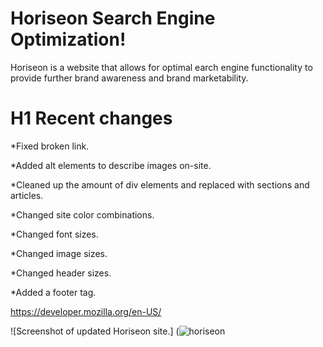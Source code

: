# Horiseon Search Engine Optimization!

Horiseon is a website that allows for optimal earch engine functionality to provide further brand awareness and brand marketability.

# H1 Recent changes

*Fixed broken link.

*Added alt elements to describe images on-site.

*Cleaned up the amount of div elements and replaced with sections and articles.

*Changed site color combinations.

*Changed font sizes.

*Changed image sizes.

*Changed header sizes.

*Added a footer tag.

<a> https://developer.mozilla.org/en-US/ </a>

![Screenshot of updated Horiseon site.] (![horiseon](https://user-images.githubusercontent.com/127804949/227416199-d51c7b1a-7dfe-40a1-ad55-be2a2aa86ddd.png)
